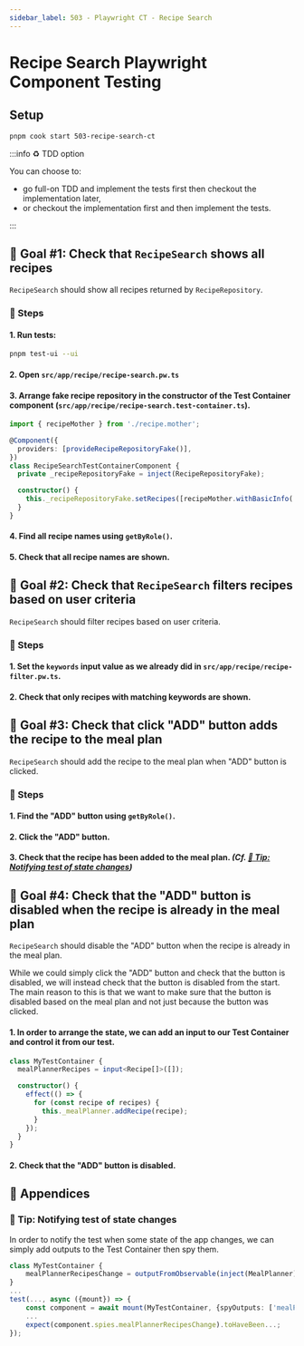 ```yaml
---
sidebar_label: 503 - Playwright CT - Recipe Search
---
```


# Recipe Search Playwright Component Testing

## Setup

```sh
pnpm cook start 503-recipe-search-ct
```

:::info ♻️ TDD option

You can choose to:

- go full-on TDD and implement the tests first then checkout the implementation later,
- or checkout the implementation first and then implement the tests.

:::

## 🎯 Goal #1: Check that `RecipeSearch` shows all recipes

`RecipeSearch` should show all recipes returned by `RecipeRepository`.

### 📝 Steps

#### 1. Run tests:

```sh
pnpm test-ui --ui
```

#### 2. Open `src/app/recipe/recipe-search.pw.ts`

#### 3. Arrange fake recipe repository in the constructor of the Test Container component (`src/app/recipe/recipe-search.test-container.ts`).

```typescript
import { recipeMother } from './recipe.mother';

@Component({
  providers: [provideRecipeRepositoryFake()],
})
class RecipeSearchTestContainerComponent {
  private _recipeRepositoryFake = inject(RecipeRepositoryFake);

  constructor() {
    this._recipeRepositoryFake.setRecipes([recipeMother.withBasicInfo('Burger').build(), recipeMother.withBasicInfo('Salad').build()]);
  }
}
```

#### 4. Find all recipe names using `getByRole()`.

#### 5. Check that all recipe names are shown.

## 🎯 Goal #2: Check that `RecipeSearch` filters recipes based on user criteria

`RecipeSearch` should filter recipes based on user criteria.

### 📝 Steps

#### 1. Set the `keywords` input value as we already did in `src/app/recipe/recipe-filter.pw.ts`.

#### 2. Check that only recipes with matching keywords are shown.

## 🎯 Goal #3: Check that click "ADD" button adds the recipe to the meal plan

`RecipeSearch` should add the recipe to the meal plan when "ADD" button is clicked.

### 📝 Steps

#### 1. Find the "ADD" button using `getByRole()`.

#### 2. Click the "ADD" button.

#### 3. Check that the recipe has been added to the meal plan. _(Cf. [🎁 Tip: Notifying test of state changes](#-tip-notifying-test-of-state-changes))_

## 🎯 Goal #4: Check that the "ADD" button is disabled when the recipe is already in the meal plan

`RecipeSearch` should disable the "ADD" button when the recipe is already in the meal plan.

While we could simply click the "ADD" button and check that the button is disabled, we will instead check that the button is disabled from the start. The main reason to this is that we want to make sure that the button is disabled based on the meal plan and not just because the button was clicked.

#### 1. In order to arrange the state, we can add an input to our Test Container and control it from our test.

```typescript
class MyTestContainer {
  mealPlannerRecipes = input<Recipe[]>([]);

  constructor() {
    effect(() => {
      for (const recipe of recipes) {
        this._mealPlanner.addRecipe(recipe);
      }
    });
  }
}
```

#### 2. Check that the "ADD" button is disabled.

## 📖 Appendices

### 🎁 Tip: Notifying test of state changes

In order to notify the test when some state of the app changes, we can simply add outputs to the Test Container then spy them.

```typescript
class MyTestContainer {
    mealPlannerRecipesChange = outputFromObservable(inject(MealPlanner).recipes$);
}
...
test(..., async ({mount}) => {
    const component = await mount(MyTestContainer, {spyOutputs: ['mealPlannerRecipeChange']});
    ...
    expect(component.spies.mealPlannerRecipesChange).toHaveBeen...;
});
```
